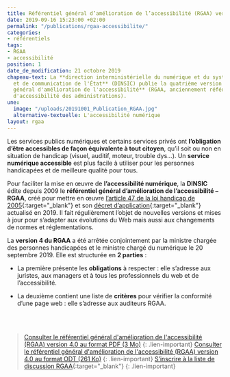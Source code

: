 ```yaml
---
title: Référentiel général d’amélioration de l’accessibilité (RGAA) version 4
date: 2019-09-16 15:23:00 +02:00
permalink: "/publications/rgaa-accessibilite/"
categories:
- référentiels
tags:
- RGAA
- accessibilité
position: 1
date_de_modification: 21 octobre 2019
chapeau-text: La **direction interministérielle du numérique et du système d'information
  et de communication de l'État** (DINSIC) publie la quatrième version du **référentiel
  général d'amélioration de l'accessibilité** (RGAA, anciennement référentiel général
  d'accessibilité des administrations).
une:
  image: "/uploads/20191001_Publication_RGAA.jpg"
  alternative-textuelle: L'accessibilité numérique
layout: rgaa
---
```


  <!-- alternative-textuelle: "L'accessibilité numérique" -->

Les services publics numériques et certains services privés ont **l’obligation d’être accessibles de façon équivalente à tout citoyen**, qu’il soit ou non en situation de handicap (visuel, auditif, moteur, trouble dys…). Un **service numérique accessible** est plus facile à utiliser pour les personnes handicapées et de meilleure qualité pour tous. <br>

Pour faciliter la mise en œuvre de **l’accessibilité numérique**, la **DINSIC** édite depuis 2009 le **référentiel général d’amélioration de l’accessibilité – RGAA**, créé  pour mettre en œuvre [l’article 47 de la loi handicap de 2005](https://www.legifrance.gouv.fr/affichTexteArticle.do?idArticle=LEGIARTI000037388867&cidTexte=LEGITEXT000006051257){:target="_blank"} et son [décret d’application](https://www.legifrance.gouv.fr/affichTexte.do?cidTexte=JORFTEXT000038811937){:target="_blank"} actualisé en 2019. Il fait régulièrement l’objet de nouvelles versions et mises à jour pour s’adapter aux évolutions du Web mais aussi aux changements de normes et réglementations.

La **version 4 du RGAA** a été arrêtée conjointement par la ministre chargée des personnes handicapées et le ministre chargé du numérique le 20 septembre 2019. Elle est structurée en **2 parties** :

* La première présente les **obligations** à respecter : elle s’adresse aux juristes, aux managers et à tous les professionnels du web et de l’accessibilité.

* La deuxième contient une liste de **critères** pour vérifier la conformité d’une page web : elle s’adresse aux auditeurs RGAA.
<br>
<br>

> [Consulter le référentiel général d'amélioration de l'accessibilité (RGAA) version 4.0 au format PDF (3 Mo)](/uploads/RGAA-v4.0.pdf)
{: .lien-important}
> [Consulter le référentiel général d'amélioration de l'accessibilité (RGAA) version 4.0 au format ODT (261 Ko)](/uploads/RGAA-v4.0.odt)
{: .lien-important}
> [S’inscrire à la liste de discussion RGAA](https://framalistes.org/sympa/subscribe/rgaa){:target="_blank"}
{: .lien-important}
